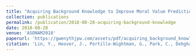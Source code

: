 ```yaml
---
title: "Acquiring Background Knowledge to Improve Moral Value Prediction"
collection: publications
permalink: /publication/2018-08-28-acquiring-background-knowledge
date: 2018-08-28
venue: 'ASONAM2018'
paperurl: 'https://gwenythjpw.com/assets/pdf/acquiring_background_knowledge_to_improve_moral_value_prediction.pdf'
citation: 'Lin, Y., Hoover, J., Portillo-Wightman, G., Park, C., Dehghani, M., &amp; Ji, H. (2018). Acquiring Background Knowledge to Improve Moral Value Prediction. The 2018 IEEE/ACM International Conference on Advances in Social Networks Analysis and Mining (ASONAM2018), Barcelona, Spain.'
---
```

